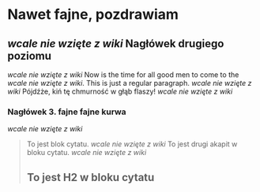 Nawet fajne, pozdrawiam
===========================
*wcale nie wzięte z wiki*
Nagłówek drugiego poziomu
-------------------------
*wcale nie wzięte z wiki*
Now is the time for all good men to come to
the *wcale nie wzięte z wiki*. This is just a
regular paragraph.
*wcale nie wzięte z wiki*
Pójdźże, kiń tę chmurność w głąb flaszy!
*wcale nie wzięte z wiki*
### Nagłówek 3. fajne fajne kurwa
*wcale nie wzięte z wiki*
> To jest blok cytatu.
>*wcale nie wzięte z wiki*
> To jest drugi akapit w bloku cytatu.
>*wcale nie wzięte z wiki*
> ## To jest H2 w bloku cytatu

